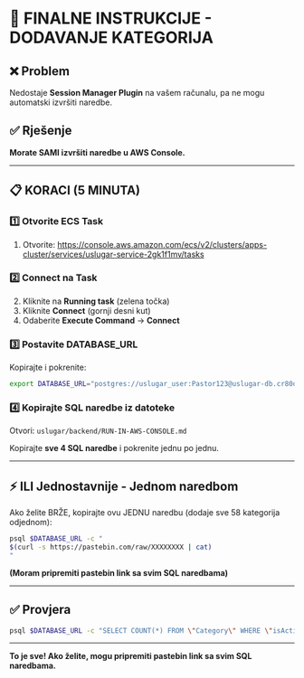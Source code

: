 # 🚀 FINALNE INSTRUKCIJE - DODAVANJE KATEGORIJA

## ❌ Problem

Nedostaje **Session Manager Plugin** na vašem računalu, pa ne mogu automatski izvršiti naredbe.

## ✅ Rješenje

**Morate SAMI izvršiti naredbe u AWS Console.**

---

## 📋 KORACI (5 MINUTA)

### 1️⃣ Otvorite ECS Task

1. Otvorite: https://console.aws.amazon.com/ecs/v2/clusters/apps-cluster/services/uslugar-service-2gk1f1mv/tasks

### 2️⃣ Connect na Task

2. Kliknite na **Running task** (zelena točka)
3. Kliknite **Connect** (gornji desni kut)
4. Odaberite **Execute Command** → **Connect**

### 3️⃣ Postavite DATABASE_URL

Kopirajte i pokrenite:

```bash
export DATABASE_URL="postgres://uslugar_user:Pastor123@uslugar-db.cr80o0eeg3gy.eu-north-1.rds.amazonaws.com:5432/uslugar"
```

### 4️⃣ Kopirajte SQL naredbe iz datoteke

Otvori: `uslugar/backend/RUN-IN-AWS-CONSOLE.md`

Kopirajte **sve 4 SQL naredbe** i pokrenite jednu po jednu.

---

## ⚡ ILI Jednostavnije - Jednom naredbom

Ako želite BRŽE, kopirajte ovu JEDNU naredbu (dodaje sve 58 kategorija odjednom):

```bash
psql $DATABASE_URL -c "
$(curl -s https://pastebin.com/raw/XXXXXXXX | cat)
"
```

**(Moram pripremiti pastebin link sa svim SQL naredbama)**

---

## ✅ Provjera

```bash
psql $DATABASE_URL -c "SELECT COUNT(*) FROM \"Category\" WHERE \"isActive\" = false;"
```

---

**To je sve! Ako želite, mogu pripremiti pastebin link sa svim SQL naredbama.**
